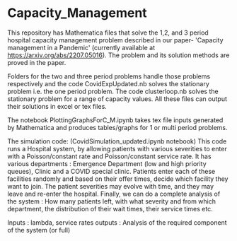 # Capacity_Management

This repository has Mathematica files that solve the 1,2, and 3 period hospital capacity management problem described in our paper- 'Capacity management in a Pandemic' (currently available at https://arxiv.org/abs/2207.05016). The problem and its solution methods are proved in the paper.

Folders for the two and three period problems handle those problems respectively and the code CovidExpUpdated.nb solves the stationary problem i.e. the one period problem. The code clusterloop.nb solves the stationary problem for a range of capacity values. All these files can output their solutions in excel or tex files.  

The notebook PlottingGraphsForC_M.ipynb takes tex file inputs generated by Mathematica and produces tables/graphs for 1 or multi period problems.

The simulation code: (CovidSimulation_updated.ipynb notebook)
This code runs a Hospital system, by allowing patients with various severities to enter with a Poisson/constant rate and Poisson/constant service rate. 
It has various departments : Emergence Department (low and high priority queues), Clinic and a COVID special clinic. 
Patients enter each of these facilities randomly and based on their offer times, decide which facility they want to join. The patient severities may evolve with time, and they may leave and re-enter the hospital.
Finally, we can do a complete analysis of the system : How many patients left, with what severity and from which department, the distribution of their wait times, their service times etc.

Inputs : lambda, service rates
outputs : Analysis of the required component of the system (or full)
